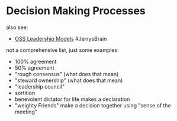 # Decision Making Processes

also see:

- [OSS Leadership Models](https://bra.in/8pREJy) #JerrysBrain

not a comprehensive list, just some examples:

- 100% agreement
- 50% agreement
- "rough consensus" (what does that mean)
- "steward ownership" (what does that mean)
- "leadership council"
- sortition 
- benevolent dictator for life makes a declaration
- "weighty Friends" make a decision together using "sense of the meeting"


